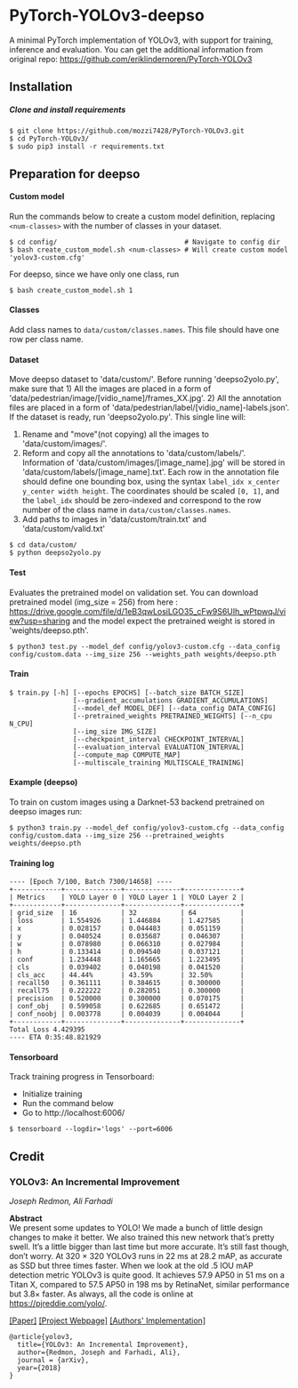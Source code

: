 # PyTorch-YOLOv3-deepso
A minimal PyTorch implementation of YOLOv3, with support for training, inference and evaluation. You can get the additional information from original repo: https://github.com/eriklindernoren/PyTorch-YOLOv3


## Installation

##### Clone and install requirements
    $ git clone https://github.com/mozzi7428/PyTorch-YOLOv3.git
    $ cd PyTorch-YOLOv3/
    $ sudo pip3 install -r requirements.txt


## Preparation for deepso


#### Custom model
Run the commands below to create a custom model definition, replacing `<num-classes>` with the number of classes in your dataset.

```
$ cd config/                                # Navigate to config dir
$ bash create_custom_model.sh <num-classes> # Will create custom model 'yolov3-custom.cfg'
```
For deepso, since we have only one class, run
```
$ bash create_custom_model.sh 1
```

#### Classes
Add class names to `data/custom/classes.names`. This file should have one row per class name.

#### Dataset
Move deepso dataset to 'data/custom/'. Before running 'deepso2yolo.py', make sure that 1) All the images are placed in a form of 'data/pedestrian/image/[vidio_name]/frames_XX.jpg'. 2) All the annotation files are placed in a form of 'data/pedestrian/label/[vidio_name]-labels.json'. If the dataset is ready, run 'deepso2yolo.py'. This single line will: 
1) Rename and "move"(not copying) all the images to 'data/custom/images/'. 
2) Reform and copy all the annotations to 'data/custom/labels/'. Information of 'data/custom/images/[image_name].jpg' will be stored in 'data/custom/labels/[image_name].txt'. Each row in the annotation file should define one bounding box, using the syntax `label_idx x_center y_center width height`. The coordinates should be scaled `[0, 1]`, and the `label_idx` should be zero-indexed and correspond to the row number of the class name in `data/custom/classes.names`.
3) Add paths to images in 'data/custom/train.txt' and 'data/custom/valid.txt'

```
$ cd data/custom/
$ python deepso2yolo.py
```

#### Test
Evaluates the pretrained model on validation set. You can download pretrained model (img_size = 256) from here : https://drive.google.com/file/d/1eB3qwLosiLGO35_cFw9S6UIh_wPtpwqJ/view?usp=sharing and the model expect the pretrained weight is stored in 'weights/deepso.pth'.
```
$ python3 test.py --model_def config/yolov3-custom.cfg --data_config config/custom.data --img_size 256 --weights_path weights/deepso.pth
```

#### Train
```
$ train.py [-h] [--epochs EPOCHS] [--batch_size BATCH_SIZE]
                [--gradient_accumulations GRADIENT_ACCUMULATIONS]
                [--model_def MODEL_DEF] [--data_config DATA_CONFIG]
                [--pretrained_weights PRETRAINED_WEIGHTS] [--n_cpu N_CPU]
                [--img_size IMG_SIZE]
                [--checkpoint_interval CHECKPOINT_INTERVAL]
                [--evaluation_interval EVALUATION_INTERVAL]
                [--compute_map COMPUTE_MAP]
                [--multiscale_training MULTISCALE_TRAINING]
```

#### Example (deepso)
To train on custom images using a Darknet-53 backend pretrained on deepso images run: 
```
$ python3 train.py --model_def config/yolov3-custom.cfg --data_config config/custom.data --img_size 256 --pretrained_weights weights/deepso.pth
```

#### Training log
```
---- [Epoch 7/100, Batch 7300/14658] ----
+------------+--------------+--------------+--------------+
| Metrics    | YOLO Layer 0 | YOLO Layer 1 | YOLO Layer 2 |
+------------+--------------+--------------+--------------+
| grid_size  | 16           | 32           | 64           |
| loss       | 1.554926     | 1.446884     | 1.427585     |
| x          | 0.028157     | 0.044483     | 0.051159     |
| y          | 0.040524     | 0.035687     | 0.046307     |
| w          | 0.078980     | 0.066310     | 0.027984     |
| h          | 0.133414     | 0.094540     | 0.037121     |
| conf       | 1.234448     | 1.165665     | 1.223495     |
| cls        | 0.039402     | 0.040198     | 0.041520     |
| cls_acc    | 44.44%       | 43.59%       | 32.50%       |
| recall50   | 0.361111     | 0.384615     | 0.300000     |
| recall75   | 0.222222     | 0.282051     | 0.300000     |
| precision  | 0.520000     | 0.300000     | 0.070175     |
| conf_obj   | 0.599058     | 0.622685     | 0.651472     |
| conf_noobj | 0.003778     | 0.004039     | 0.004044     |
+------------+--------------+--------------+--------------+
Total Loss 4.429395
---- ETA 0:35:48.821929
```

#### Tensorboard
Track training progress in Tensorboard:
* Initialize training
* Run the command below
* Go to http://localhost:6006/

```
$ tensorboard --logdir='logs' --port=6006
```

## Credit

### YOLOv3: An Incremental Improvement
_Joseph Redmon, Ali Farhadi_ <br>

**Abstract** <br>
We present some updates to YOLO! We made a bunch
of little design changes to make it better. We also trained
this new network that’s pretty swell. It’s a little bigger than
last time but more accurate. It’s still fast though, don’t
worry. At 320 × 320 YOLOv3 runs in 22 ms at 28.2 mAP,
as accurate as SSD but three times faster. When we look
at the old .5 IOU mAP detection metric YOLOv3 is quite
good. It achieves 57.9 AP50 in 51 ms on a Titan X, compared
to 57.5 AP50 in 198 ms by RetinaNet, similar performance
but 3.8× faster. As always, all the code is online at
https://pjreddie.com/yolo/.

[[Paper]](https://pjreddie.com/media/files/papers/YOLOv3.pdf) [[Project Webpage]](https://pjreddie.com/darknet/yolo/) [[Authors' Implementation]](https://github.com/pjreddie/darknet)

```
@article{yolov3,
  title={YOLOv3: An Incremental Improvement},
  author={Redmon, Joseph and Farhadi, Ali},
  journal = {arXiv},
  year={2018}
}
```
